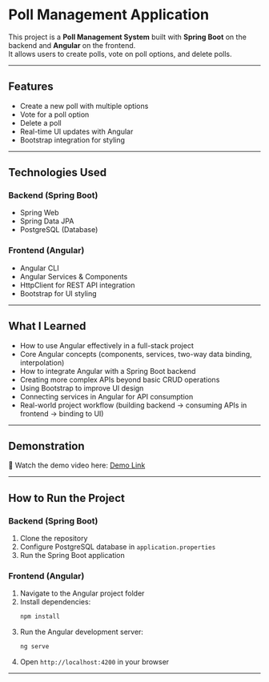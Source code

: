 # Poll Management Application

This project is a **Poll Management System** built with **Spring Boot** on the backend and **Angular** on the frontend.  
It allows users to create polls, vote on poll options, and delete polls.

---

## Features
- Create a new poll with multiple options  
- Vote for a poll option  
- Delete a poll  
- Real-time UI updates with Angular  
- Bootstrap integration for styling  

---

## Technologies Used
### Backend (Spring Boot)
- Spring Web  
- Spring Data JPA  
- PostgreSQL (Database)  

### Frontend (Angular)
- Angular CLI  
- Angular Services & Components  
- HttpClient for REST API integration  
- Bootstrap for UI styling  

---

## What I Learned
- How to use Angular effectively in a full-stack project  
- Core Angular concepts (components, services, two-way data binding, interpolation)  
- How to integrate Angular with a Spring Boot backend  
- Creating more complex APIs beyond basic CRUD operations  
- Using Bootstrap to improve UI design  
- Connecting services in Angular for API consumption  
- Real-world project workflow (building backend → consuming APIs in frontend → binding to UI)  

---

## Demonstration
🎥 Watch the demo video here: [Demo Link](https://www.loom.com/share/ce26e775d444427290779f518335ffdf?sid=53dba2a4-3d14-48ba-97ee-9d6f9a0f5a79)

---

## How to Run the Project
### Backend (Spring Boot)
1. Clone the repository  
2. Configure PostgreSQL database in `application.properties`  
3. Run the Spring Boot application  

### Frontend (Angular)
1. Navigate to the Angular project folder  
2. Install dependencies:  
   ```bash
   npm install
   ```
3. Run the Angular development server:  
   ```bash
   ng serve
   ```
4. Open `http://localhost:4200` in your browser  

---

